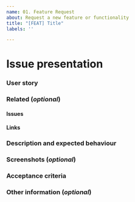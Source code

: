 ```yaml
---
name: 01. Feature Request
about: Request a new feature or functionality
title: "[FEAT] Title"
labels: ''

---
```


# Issue presentation
### User story

### Related (_optional_)
<!--- Although this section is described as optional, because some issues are standalone, 
it is required to fill those fields, if there is any connected issue or resource. 
This would help in future reference of connected issues and finding out decisions. -->
#### Issues
<!-- Various connected issues necessary to understand the issue presented. Example: -->
<!-- 
- Epic(s): [epic name](link) or #epic_no
- Wireframes: [issue name](link) or #issue_no
- Hi-Fis: [issue name](link) or #issue_no
- Research: [issue name](link) or #issue_no
- Other: [issue name](link) or #issue_no
-->

#### Links
<!--- Various resources necessary to understand the issue presented. Example: -->
<!-- 
- Prototypes: [Figma](link)
- Recordings: [Google Drive](link)
- Notes: [Google Drive](link)
- Pictures: [Google Drive](link)
- Other: [Google Drive](link)
-->

### Description and expected behaviour
<!-- Will proposed solution affect the users? -->
<!-- Confirm the behaviour with Design team -->

### Screenshots (_optional_)
<!--- A picture is worth a 1000 words. -->

### Acceptance criteria

### Other information (_optional_)
<!--- Anything else we should know about the issue? -->
